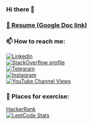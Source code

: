 ### Hi there 👋

### [📝 Resume (Google Doc link)][google-dock-cv-link]

### 📫 How to reach me:
[![LinkedIn](https://img.shields.io/badge/LinkedIn-profile-%230e76a8?style=flat&logo=linkedin)](https://www.linkedin.com/in/dmitrii-podlesnykh)
</br>
[![StackOverflow profile](https://img.shields.io/badge/StackOverflow-profile-%232CA5E0?style=flat)](https://stackoverflow.com/users/6460906/dmitrii-podlesnykh)
</br>
[![Telegram](https://img.shields.io/badge/Telegram-ping-%232CA5E0?style=flat&logo=telegram)](https://t.me/DmitriiPodlesnykh)
</br>
[![Instagram][instagram-icon]][instagram-link]
</br>
[![YouTube Channel Views][youtube-icon]][youtube-channel-link]

### 🌱 Places for exercise:
[HackerRank](https://www.hackerrank.com/d_podlesnykh)
<br/>[![LeetCode Stats][1]][profile-link]

[1]: https://leetcard.jacoblin.cool/DmitriiPodlesnykh?theme=unicorn&font=Itim
[profile-link]: https://leetcode.com/DmitriiPodlesnykh/
[google-dock-cv-link]: https://docs.google.com/document/d/1sQtUH3BKyEkT9TgD94YlFggHkE9fWbtz-9qSp7KJFK0/edit?usp=sharing

[instagram-icon]: https://img.shields.io/badge/Instagram-profile-white?style=flat&logo=Instagram
[instagram-link]: https://www.instagram.com/d.podlesnykh/

[youtube-icon]: https://img.shields.io/youtube/channel/views/UC4eAGA-fuOl0a5LIz1m1qYA
[youtube-channel-link]: https://www.youtube.com/channel/UC4eAGA-fuOl0a5LIz1m1qYA
